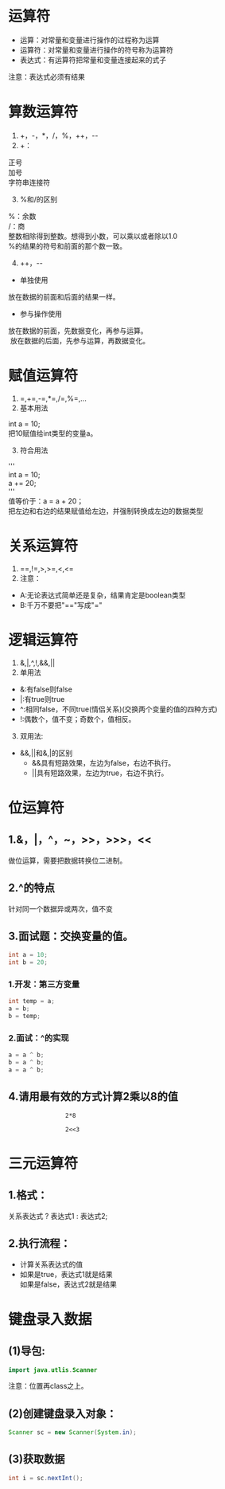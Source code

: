 # 运算符

  - 运算：对常量和变量进行操作的过程称为运算
  - 运算符：对常量和变量进行操作的符号称为运算符
  - 表达式：有运算符把常量和变量连接起来的式子

注意：表达式必须有结果
<a name="CgAa4"></a>
# 算数运算符

1. +，-，*，/，%，++，--
1. +：

正号<br />加号<br />字符串连接符

3. %和/的区别

%：余数<br />/：商<br />整数相除得到整数。想得到小数，可以乘以或者除以1.0<br />%的结果的符号和前面的那个数一致。

4. ++，--
  - 单独使用

放在数据的前面和后面的结果一样。

  - 参与操作使用

放在数据的前面，先数据变化，再参与运算。<br /> 放在数据的后面，先参与运算，再数据变化。
<a name="QTXeO"></a>
# 赋值运算符

1. =,+=,-=,*=,/=,%=,...
1. 基本用法

int a = 10;<br />把10赋值给int类型的变量a。

3. 符合用法

'''<br />int a = 10;<br />a += 20;<br />'''<br />值等价于：a = a + 20；<br />把左边和右边的结果赋值给左边，并强制转换成左边的数据类型
<a name="cviIJ"></a>
# 关系运算符

1. ==,!=,>,>=,<,<=
1. 注意：
  - A:无论表达式简单还是复杂，结果肯定是boolean类型
  - B:千万不要把"=="写成"="
<a name="AFYHo"></a>
# 逻辑运算符

1. &,|,^,!,&&,||
1. 单用法
  - &:有false则false
  - |:有true则true
  - ^:相同false，不同true(情侣关系)(交换两个变量的值的四种方式)
  - !:偶数个，值不变；奇数个，值相反。
3. 双用法:
  - &&,||和&,|的区别
      - &&具有短路效果，左边为false，右边不执行。
      - ||具有短路效果，左边为true，右边不执行。


<a name="t555V"></a>
# 位运算符
<a name="dfafa2ef"></a>
## 1.&，|，^，~，>>，>>>，<<

做位运算，需要把数据转换位二进制。

[]()
<a name="77ea91c6"></a>
## 2.^的特点

针对同一个数据异或两次，值不变

[]()
<a name="4d0d7352"></a>
## 3.面试题：交换变量的值。

```java
int a = 10;
int b = 20;
```

[]()
<a name="bb3d3841"></a>
### 1.开发：第三方变量

```java
int temp = a;
a = b;
b = temp;
```

[]()
<a name="8fec8873"></a>
### 2.面试：^的实现

```java
a = a ^ b;
b = a ^ b;
a = a ^ b;
```

[]()
<a name="c33a4d25"></a>
## 4.请用最有效的方式计算2乘以8的值

					2*8

					2<<3

[]()
<a name="2a73dd21"></a>
# 三元运算符

[]()
<a name="8ba900ee"></a>
## 1.格式：

关系表达式 ? 表达式1 : 表达式2;

[]()
<a name="963fe729"></a>
## 2.执行流程：

- 计算关系表达式的值
- 如果是true，表达式1就是结果
<br />如果是false，表达式2就是结果

[]()
<a name="6c4ef4b3"></a>
# 键盘录入数据

[]()
<a name="f43287f4"></a>
## (1)导包:

```java
import java.utlis.Scanner
```

注意：位置再class之上。

[]()
<a name="714e5f57"></a>
## (2)创建键盘录入对象：

```java
Scanner sc = new Scanner(System.in);
```

[]()
<a name="33f095cc"></a>
## (3)获取数据

```java
int i = sc.nextInt();
```

[]()
<a name="82556502"></a>

